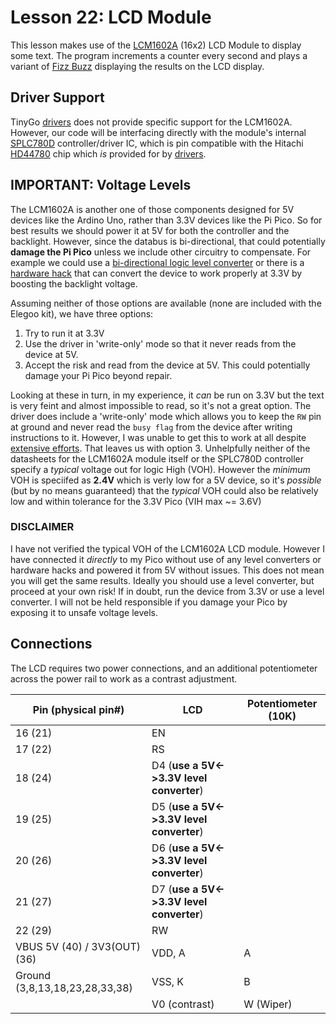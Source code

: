 # Lesson 22: LCD Module #

This lesson makes use of the [LCM1602A](https://www.displayfuture.com/Display/datasheet/alphanumeric/LCM1602A.pdf)
(16x2) LCD Module to display some text. The program increments a counter every second and plays a variant of [Fizz Buzz](https://en.wikipedia.org/wiki/Fizz_buzz) displaying the results on the LCD display.

## Driver Support ##

TinyGo [drivers](https://github.com/tinygo-org/drivers) does not provide specific support for the LCM1602A.
However, our code will be interfacing directly with the module's internal
[SPLC780D](https://www.waveshare.com/datasheet/LCD_en_PDF/SPLC780D.pdf) controller/driver IC, which is pin
compatible with the Hitachi [HD44780](https://www.sparkfun.com/datasheets/LCD/HD44780.pdf) chip which *is*
provided for by [drivers](https://github.com/tinygo-org/drivers/tree/release/hd44780).

## **IMPORTANT:**  Voltage Levels ##

The LCM1602A is another one of those components designed for 5V devices like the Ardino Uno, rather than 3.3V
devices like the Pi Pico. So for best results we should power it at 5V for both the controller and the backlight.
However, since the databus is bi-directional, that could potentially **damage the Pi Pico** unless we include
other circuitry to compensate.
For example we could use a [bi-directional logic level converter](https://www.sparkfun.com/products/12009)
or there is a [hardware hack](https://www.codrey.com/electronic-circuits/hack-your-16x2-lcd/)
that can convert the device to work properly at 3.3V by boosting the backlight voltage.

Assuming neither of those options are available (none are included with the Elegoo kit), we have three options:

1. Try to run it at 3.3V
2. Use the driver in 'write-only' mode so that it never reads from the device at 5V.
3. Accept the risk and read from the device at 5V. This could potentially damage your Pi Pico beyond repair.

Looking at these in turn, in my experience, it *can* be run on 3.3V but the text is very feint and almost
impossible to read, so it's not a great option. The driver does include a 'write-only' mode which allows you
to keep the `RW` pin at ground and never read the `busy flag` from the device after writing instructions to it.
However, I was unable to get this to work at all despite [extensive efforts](https://github.com/tinygo-org/drivers/issues/380). That leaves us with option 3. Unhelpfully neither of the datasheets for the LCM1602A module itself
or the SPLC780D controller specify a *typical* voltage out for logic High (VOH). However the *minimum* VOH is
speciifed as **2.4V** which is verly low for a 5V device, so it's *possible* (but by no means guaranteed) that the
*typical* VOH could also be relatively low and within tolerance for the 3.3V Pico (VIH max ~= 3.6V)

### **DISCLAIMER** ###

I have not verified the typical VOH of the LCM1602A LCD module. However I have connected it *directly* to my Pico
without use of any level converters or hardware hacks and powered it from 5V without issues. This does not mean
you will get the same results. Ideally you should use a level converter, but proceed at your own risk! If in doubt,
run the device from 3.3V or use a level converter. I will not be held responsible if you damage your Pico by exposing
it to unsafe voltage levels.

## Connections ##

The LCD requires two power connections, and an additional potentiometer across the power rail to work as a contrast
adjustment.

| Pin (physical pin#) | LCD | Potentiometer (10K) |
|-|-|-|
| 16 (21) | EN | |
| 17 (22) | RS | |
| 18 (24) | D4 (**use a 5V<->3.3V level converter**) | |
| 19 (25) | D5 (**use a 5V<->3.3V level converter**) | |
| 20 (26) | D6 (**use a 5V<->3.3V level converter**) | |
| 21 (27) | D7 (**use a 5V<->3.3V level converter**) | |
| 22 (29) | RW | |
| VBUS 5V (40) / 3V3(OUT) (36) | VDD, A | A |
| Ground (3,8,13,18,23,28,33,38) | VSS, K| B |
| | V0 (contrast) | W (Wiper) |